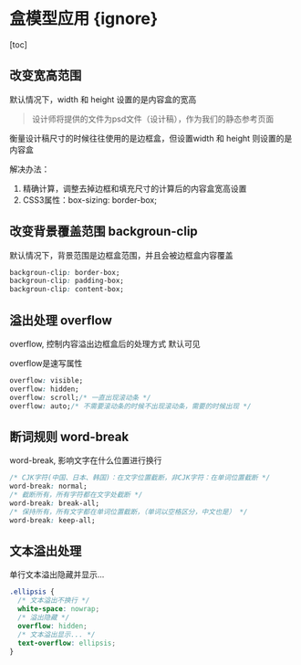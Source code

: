 # 盒模型应用 {ignore}

[toc]

## 改变宽高范围
默认情况下，width 和 height 设置的是内容盒的宽高
> 设计师将提供的文件为psd文件（设计稿），作为我们的静态参考页面

衡量设计稿尺寸的时候往往使用的是边框盒，但设置width 和 height 则设置的是内容盒

解决办法：
1. 精确计算，调整去掉边框和填充尺寸的计算后的内容盒宽高设置
2. CSS3属性：box-sizing: border-box;

## 改变背景覆盖范围 backgroun-clip
默认情况下，背景范围是边框盒范围，并且会被边框盒内容覆盖
```css
backgroun-clip: border-box;
backgroun-clip: padding-box;
backgroun-clip: content-box;
```

## 溢出处理 overflow
overflow, 控制内容溢出边框盒后的处理方式
默认可见

overflow是速写属性
```css
overflow: visible;
overflow: hidden;
overflow: scroll;/* 一直出现滚动条 */
overflow: auto;/* 不需要滚动条的时候不出现滚动条，需要的时候出现 */
```

## 断词规则 word-break

word-break, 影响文字在什么位置进行换行

```css
/* CJK字符(中国、日本、韩国)：在文字位置截断，非CJK字符：在单词位置截断 */
word-break: normal;
/* 截断所有，所有字符都在文字处截断 */
word-break: break-all;
/* 保持所有，所有文字都在单词位置截断，（单词以空格区分，中文也是） */
word-break: keep-all;
```

## 文本溢出处理

单行文本溢出隐藏并显示...

```css
.ellipsis {
  /* 文本溢出不换行 */
  white-space: nowrap;
  /* 溢出隐藏 */
  overflow: hidden;
  /* 文本溢出显示... */
  text-overflow: ellipsis;
}
```